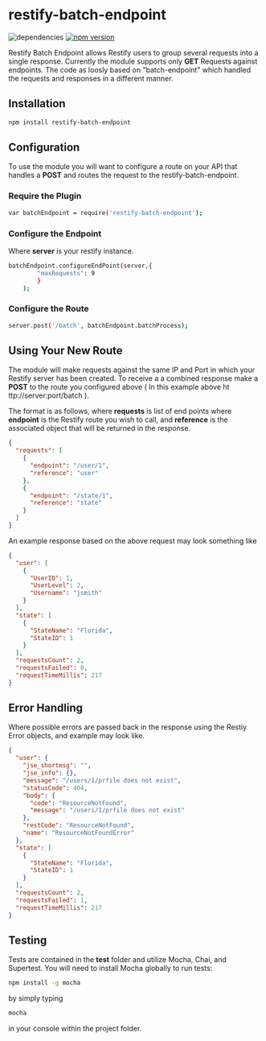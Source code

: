 # restify-batch-endpoint
![dependencies](https://david-dm.org/hansenwebco/restify-batch-endpoint.svg)
[![npm version](https://badge.fury.io/js/restify-batch-endpoint.svg)](https://badge.fury.io/js/restify-batch-endpoint)

Restify Batch Endpoint allows Restify users to group several requests into a single response.  Currently the module supports only **GET** Requests against endpoints.  The code as loosly based on "batch-endpoint" which handled the requests and responses in a different manner.

## Installation
```sh
npm install restify-batch-endpoint
```

## Configuration

To use the module you will want to configure a route on your API that handles a **POST** and routes the request to the restify-batch-endpoint.

### Require the Plugin
```sh
var batchEndpoint = require('restify-batch-endpoint');
```

### Configure the Endpoint
Where **server** is your restify instance.
```sh
batchEndpoint.configureEndPoint(server,{
        "maxRequests": 9
        }
    );
```
### Configure the Route
```sh
server.post('/batch', batchEndpoint.batchProcess);
```

## Using Your New Route
The module will make requests against the same IP and Port in which your Restify server has been created.  To receive a a combined response make a **POST** to the route you configured above ( In this example above ht&#8203;ttp://server:port/batch ).

The format is as follows, where **requests** is list of end points where **endpoint** is the Restify route you wish to call, and **reference** is the associated object that will be returned in the response.

```json
{
  "requests": [
    {
      "endpoint": "/user/1",
      "reference": "user"
    },
    {
      "endpoint": "/state/1",
      "reference": "state"
    }
  ]
}
```

An example response based on the above request may look something like
```json
{
  "user": [
    {
      "UserID": 1,
      "UserLevel": 2,
      "Username": "jsmith"
    }
  ],
  "state": [
    {
      "StateName": "Florida",
      "StateID": 1
    }
  ],
  "requestsCount": 2,
  "requestsFailed": 0,
  "requestTimeMillis": 217
}
```
## Error Handling
Where possible errors are passed back in the response using the Restiy Error objects, and example may look like.
```json
{
  "user": {
    "jse_shortmsg": "",
    "jse_info": {},
    "message": "/users/1/prfile does not exist",
    "statusCode": 404,
    "body": {
      "code": "ResourceNotFound",
      "message": "/users/1/prfile does not exist"
    },
    "restCode": "ResourceNotFound",
    "name": "ResourceNotFoundError"
  },
  "state": [
    {
      "StateName": "Florida",
      "StateID": 1
    }
  ],
  "requestsCount": 2,
  "requestsFailed": 1,
  "requestTimeMillis": 217
}
```

## Testing
Tests are contained in the **test** folder and utilize Mocha, Chai, and Supertest.  You will need to install Mocha globally to run tests:
```sh
npm install -g mocha
```
by simply typing
```sh
mocha
```
in your console within the project folder.
